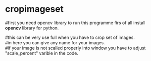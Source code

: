 # cropimageset

#first you need opencv library to run this programme firs of all install <b>opencv</b> library for python.

#this can be very use full when you have to crop set of images.<br>
#in here you can give any name for your images.<br>
#if your image is not scalled properly into window you have to adjust "scale_percent" varible in the code.
